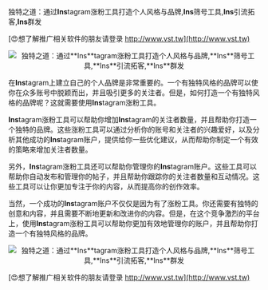 独特之道：通过**Ins**tagram涨粉工具打造个人风格与品牌,**Ins**筛号工具,**Ins**引流拓客,**Ins**群发

[😍想了解推广相关软件的朋友请登录 http://www.vst.tw](http://www.vst.tw)

 <center><img src="https://vst.tw/MP4/tuiguang/png/4.png" alt="独特之道：通过**Ins**tagram涨粉工具打造个人风格与品牌,**Ins**筛号工具,**Ins**引流拓客,**Ins**群发"></center>

在**Ins**tagram上建立自己的个人品牌是非常重要的。一个有独特风格的品牌可以使你在众多账号中脱颖而出，并且吸引更多的关注者。但是，如何打造一个有独特风格的品牌呢？这就需要使用**Ins**tagram涨粉工具。

**Ins**tagram涨粉工具可以帮助你增加**Ins**tagram的关注者数量，并且帮助你打造一个独特的品牌。这些涨粉工具可以通过分析你的账号和关注者的兴趣爱好，以及分析其他成功的**Ins**tagram账户，提供给你一些优化建议，从而帮助你制定一个有效的策略来增加关注者数量。

另外，**Ins**tagram涨粉工具还可以帮助你管理你的**Ins**tagram账户。这些工具可以帮助你自动发布和管理你的帖子，并且帮助你跟踪你的关注者数量和互动情况。这些工具可以让你更加专注于你的内容，从而提高你的创作效率。

当然，一个成功的**Ins**tagram账户不仅仅是因为有了涨粉工具。你还需要有独特的创意和内容，并且需要不断地更新和改进你的内容。但是，在这个竞争激烈的平台上，使用**Ins**tagram涨粉工具可以帮助你更加有效地管理你的账户，并且帮助你打造一个有独特风格的品牌。

 <center><img src="https://vst.tw/MP4/tuiguang/png/0.png" alt="独特之道：通过**Ins**tagram涨粉工具打造个人风格与品牌,**Ins**筛号工具,**Ins**引流拓客,**Ins**群发"></center>

[😍想了解推广相关软件的朋友请登录 http://www.vst.tw](http://www.vst.tw)



